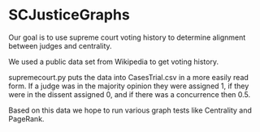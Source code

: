 # SCJusticeGraphs

Our goal is to use supreme court voting history to determine alignment between judges and centrality.

We used a public data set from Wikipedia to get voting history.

supremecourt.py puts the data into CasesTrial.csv in a more easily read form. If a judge was in the majority opinion they were assigned 1, if they were in the dissent assigned 0, and if there was a concurrence then 0.5.

Based on this data we hope to run various graph tests like Centrality and PageRank. 